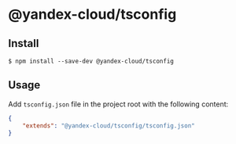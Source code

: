# @yandex-cloud/tsconfig

## Install
```
$ npm install --save-dev @yandex-cloud/tsconfig
```

## Usage
Add `tsconfig.json` file in the project root with the following content: 

```json
{
    "extends": "@yandex-cloud/tsconfig/tsconfig.json"
}
```
